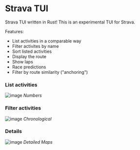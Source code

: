 Strava TUI
==========

Strava TUI written in Rust! This is an experimental TUI for Strava.

Features:

- List activities in a comparable way
- Filter activites by name
- Sort listed activities
- Display the route
- Show laps
- Race predictions
- Filter by route similarity ("anchoring")

### List activities

![image](https://github.com/dantleech/strava-rs/assets/530801/7187befb-65e2-4fbc-b5b4-8710510c5e1a)
*Numbers*

### Filter activities

![image](https://github.com/dantleech/strava-rs/assets/530801/42a5a2e2-0925-4d1f-a780-e1a5d11b0ab1)
*Chronological*

### Details

![image](https://github.com/dantleech/strava-rs/assets/530801/633ea4ff-12c8-4ead-817b-80db8efcf61a)
*Detailed Maps*
